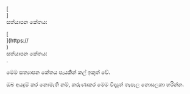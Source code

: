 [<br host>]<br action>සත්යාපන කේතය:<br code>

[<br host>](https://<br host>)<br action>සත්යාපන කේතය:<br code>.

මෙම සත්‍යාපන කේතය පැයකින් කල් ඉකුත් වේ.

ඔබ අයදුම් කර නොමැති නම්, කරුණාකර මෙම විද්‍යුත් තැපෑල නොසලකා හරින්න.